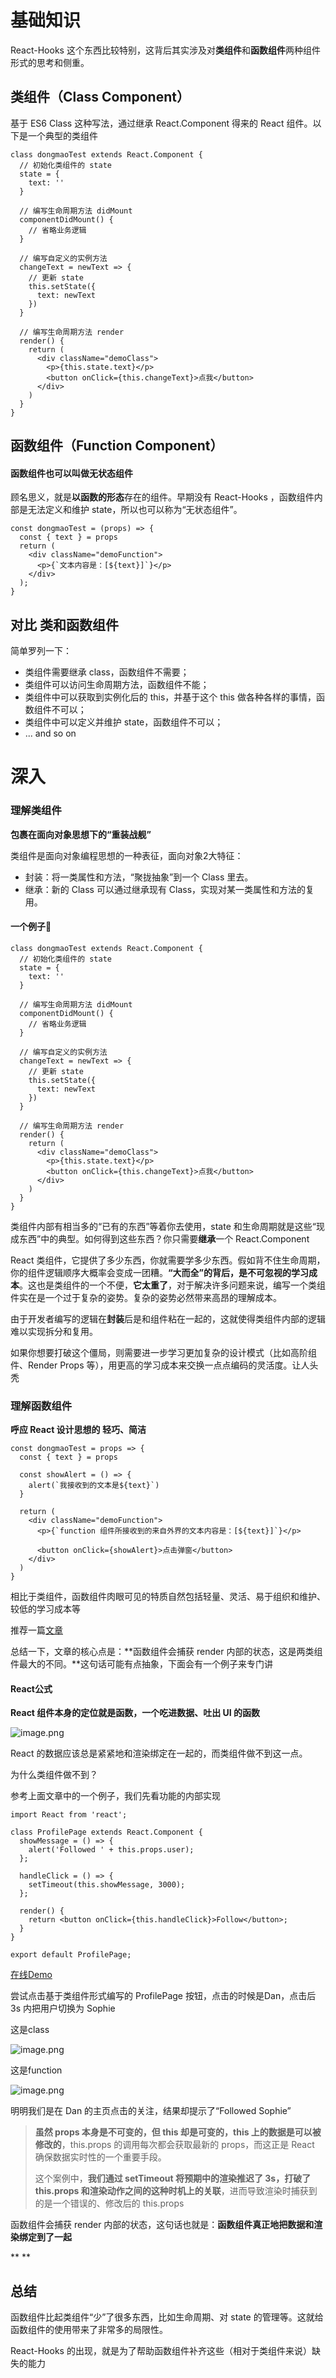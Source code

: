 # 基础知识



React-Hooks 这个东西比较特别，这背后其实涉及对**类组件**和**函数组件**两种组件形式的思考和侧重。



## 类组件（Class Component）



基于 ES6 Class 这种写法，通过继承 React.Component 得来的 React 组件。以下是一个典型的类组件



```
class dongmaoTest extends React.Component {
  // 初始化类组件的 state
  state = {
    text: ''
  }

  // 编写生命周期方法 didMount
  componentDidMount() {
    // 省略业务逻辑
  }

  // 编写自定义的实例方法
  changeText = newText => {
    // 更新 state
    this.setState({
      text: newText
    })
  }

  // 编写生命周期方法 render
  render() {
    return (
      <div className="demoClass">
        <p>{this.state.text}</p>
        <button onClick={this.changeText}>点我</button>
      </div>
    )
  }
}
```

##  

## 函数组件（Function Component）



#### 函数组件也可以叫做无状态组件



顾名思义，就是**以函数的形态**存在的组件。早期没有 React-Hooks ，函数组件内部是无法定义和维护 state，所以也可以称为“无状态组件”。



```
const dongmaoTest = (props) => {
  const { text } = props
  return (
    <div className="demoFunction">
      <p>{`文本内容是：[${text}]`}</p>
    </div>
  );
}
```



## 对比 类和函数组件



简单罗列一下：



- 类组件需要继承 class，函数组件不需要；
- 类组件可以访问生命周期方法，函数组件不能；
- 类组件中可以获取到实例化后的 this，并基于这个 this 做各种各样的事情，函数组件不可以；
- 类组件中可以定义并维护 state，函数组件不可以；
- ... and so on



# 深入



### 理解类组件



**包裹在面向对象思想下的“重装战舰”**



类组件是面向对象编程思想的一种表征，面向对象2大特征：



- 封装：将一类属性和方法，“聚拢抽象”到一个 Class 里去。
- 继承：新的 Class 可以通过继承现有 Class，实现对某一类属性和方法的复用。



#### 一个例子🌰



```
class dongmaoTest extends React.Component {
  // 初始化类组件的 state
  state = {
    text: ''
  }

  // 编写生命周期方法 didMount
  componentDidMount() {
    // 省略业务逻辑
  }

  // 编写自定义的实例方法
  changeText = newText => {
    // 更新 state
    this.setState({
      text: newText
    })
  }

  // 编写生命周期方法 render
  render() {
    return (
      <div className="demoClass">
        <p>{this.state.text}</p>
        <button onClick={this.changeText}>点我</button>
      </div>
    )
  }
}
```



类组件内部有相当多的“已有的东西”等着你去使用，state 和生命周期就是这些“现成东西”中的典型。如何得到这些东西？你只需要**继承**一个 React.Component



React 类组件，它提供了多少东西，你就需要学多少东西。假如背不住生命周期，你的组件逻辑顺序大概率会变成一团糟。**“大而全”的背后，是不可忽视的学习成本**。这也是类组件的一个不便，**它太重了**，对于解决许多问题来说，编写一个类组件实在是一个过于复杂的姿势。复杂的姿势必然带来高昂的理解成本。



由于开发者编写的逻辑在**封装**后是和组件粘在一起的，这就使得类组件内部的逻辑难以实现拆分和复用。



如果你想要打破这个僵局，则需要进一步学习更加复杂的设计模式（比如高阶组件、Render Props 等），用更高的学习成本来交换一点点编码的灵活度。让人头秃



### 理解函数组件



**呼应 React 设计思想的 轻巧、简洁**



```
const dongmaoTest = props => {
  const { text } = props

  const showAlert = () => {
    alert(`我接收到的文本是${text}`)
  }

  return (
    <div className="demoFunction">
      <p>{`function 组件所接收到的来自外界的文本内容是：[${text}]`}</p>

      <button onClick={showAlert}>点击弹窗</button>
    </div>
  )
}
```



相比于类组件，函数组件肉眼可见的特质自然包括轻量、灵活、易于组织和维护、较低的学习成本等



推荐一篇[文章](https://overreacted.io/how-are-function-components-different-from-classes/) 



总结一下，文章的核心点是：**函数组件会捕获 render 内部的状态，这是两类组件最大的不同。**这句话可能有点抽象，下面会有一个例子来专门讲



#### React公式



**React 组件本身的定位就是函数，一个吃进数据、吐出 UI 的函数**

![image.png](https://intranetproxy.alipay.com/skylark/lark/0/2020/png/129546/1604564166549-06ce30a2-dd7d-4db1-bb62-5246b3bebe89.png)



React 的数据应该总是紧紧地和渲染绑定在一起的，而类组件做不到这一点。



为什么类组件做不到？



参考上面文章中的一个例子，我们先看功能的内部实现



```
import React from 'react';

class ProfilePage extends React.Component {
  showMessage = () => {
    alert('Followed ' + this.props.user);
  };

  handleClick = () => {
    setTimeout(this.showMessage, 3000);
  };

  render() {
    return <button onClick={this.handleClick}>Follow</button>;
  }
}

export default ProfilePage;
```



[在线Demo](https://codesandbox.io/s/pjqnl16lm7?file=/src/index.js)



尝试点击基于类组件形式编写的 ProfilePage 按钮，点击的时候是Dan，点击后 3s 内把用户切换为 Sophie



这是class

![image.png](https://intranetproxy.alipay.com/skylark/lark/0/2020/png/129546/1604564580207-a1f6a98b-46f4-4a96-b3eb-be9b2eb4f169.png?x-oss-process=image%2Fresize%2Cw_1500)



这是function



![image.png](https://intranetproxy.alipay.com/skylark/lark/0/2020/png/129546/1604564640538-2b52f843-2e12-4b86-88eb-3e51327286e4.png?x-oss-process=image%2Fresize%2Cw_1500)



明明我们是在 Dan 的主页点击的关注，结果却提示了“Followed Sophie”



> **虽然 props 本身是不可变的，但 this 却是可变的，this 上的数据是可以被修改的**，this.props 的调用每次都会获取最新的 props，而这正是 React 确保数据实时性的一个重要手段。
>
> 
>
> 这个案例中，**我们通过 setTimeout 将预期中的渲染推迟了 3s，打破了 this.props 和渲染动作之间的这种时机上的关联**，进而导致渲染时捕获到的是一个错误的、修改后的 this.props





函数组件会捕获 render 内部的状态，这句话也就是：**函数组件真正地把数据和渲染绑定到了一起**

**
**

## 总结



函数组件比起类组件“少”了很多东西，比如生命周期、对 state 的管理等。这就给函数组件的使用带来了非常多的局限性。



React-Hooks 的出现，就是为了帮助函数组件补齐这些（相对于类组件来说）缺失的能力
